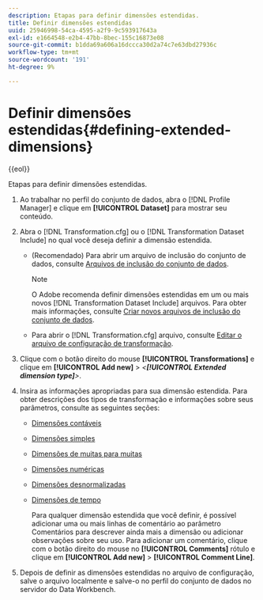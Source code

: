 ```yaml
---
description: Etapas para definir dimensões estendidas.
title: Definir dimensões estendidas
uuid: 25946998-54ca-4595-a2f9-9c593917643a
exl-id: e1664548-e2b4-47bb-8bec-155c16873e08
source-git-commit: b1dda69a606a16dccca30d2a74c7e63dbd27936c
workflow-type: tm+mt
source-wordcount: '191'
ht-degree: 9%

---
```


# Definir dimensões estendidas{#defining-extended-dimensions}

{{eol}}

Etapas para definir dimensões estendidas.

1. Ao trabalhar no perfil do conjunto de dados, abra o [!DNL Profile Manager] e clique em **[!UICONTROL Dataset]** para mostrar seu conteúdo.
1. Abra o [!DNL Transformation.cfg] ou o [!DNL Transformation Dataset Include] no qual você deseja definir a dimensão estendida.

   * (Recomendado) Para abrir um arquivo de inclusão do conjunto de dados, consulte [Arquivos de inclusão do conjunto de dados](../../../home/c-dataset-const-proc/c-dataset-inc-files/c-abt-dataset-inc-files.md).

      >[!NOTE]
      >
      >O Adobe recomenda definir dimensões estendidas em um ou mais novos [!DNL Transformation Dataset Include] arquivos. Para obter mais informações, consulte [Criar novos arquivos de inclusão do conjunto de dados](../../../home/c-dataset-const-proc/c-dataset-inc-files/c-work-dataset-inc-files/t-create-new-dataset-inc-files.md#task-b29f30605c374a6ca747ac843337b06e).

   * Para abrir o [!DNL Transformation.cfg] arquivo, consulte [Editar o arquivo de configuração de transformação](../../../home/c-dataset-const-proc/c-trans-config-file/t-edit-trans-config-file.md#task-cfef4142c1bf4437a669d1fdc75cabbc).

1. Clique com o botão direito do mouse **[!UICONTROL Transformations]** e clique em **[!UICONTROL Add new]** > *&lt;**[!UICONTROL Extended dimension type]**>*.
1. Insira as informações apropriadas para sua dimensão estendida. Para obter descrições dos tipos de transformação e informações sobre seus parâmetros, consulte as seguintes seções:

   * [Dimensões contáveis](../../../home/c-dataset-const-proc/c-ex-dim/c-types-ex-dim/c-count-dim.md#concept-f28b633419494e7bbc510012dbfcc6f8)
   * [Dimensões simples](../../../home/c-dataset-const-proc/c-ex-dim/c-types-ex-dim/c-simple-dim.md#concept-c1d804dac4094489afe61560d2908181)
   * [Dimensões de muitas para muitas](../../../home/c-dataset-const-proc/c-ex-dim/c-types-ex-dim/c-many-dim.md#concept-5ed3cca8b2194d4f96134f6238040998)
   * [Dimensões numéricas](../../../home/c-dataset-const-proc/c-ex-dim/c-types-ex-dim/c-num-dim.md#concept-8513b9afaff447c8b334410b565b91ed)
   * [Dimensões desnormalizadas](../../../home/c-dataset-const-proc/c-ex-dim/c-types-ex-dim/c-denormal-dim.md#concept-54a2600b8ee748b7acff405daccf3489)
   * [Dimensões de tempo](../../../home/c-dataset-const-proc/c-ex-dim/c-types-ex-dim/c-time-dim.md#concept-1e4eeb8d33964bb2a8d5768d6439df67)

      Para qualquer dimensão estendida que você definir, é possível adicionar uma ou mais linhas de comentário ao parâmetro Comentários para descrever ainda mais a dimensão ou adicionar observações sobre seu uso. Para adicionar um comentário, clique com o botão direito do mouse no **[!UICONTROL Comments]** rótulo e clique em **[!UICONTROL Add new]** > **[!UICONTROL Comment Line]**.

1. Depois de definir as dimensões estendidas no arquivo de configuração, salve o arquivo localmente e salve-o no perfil do conjunto de dados no servidor do Data Workbench.
